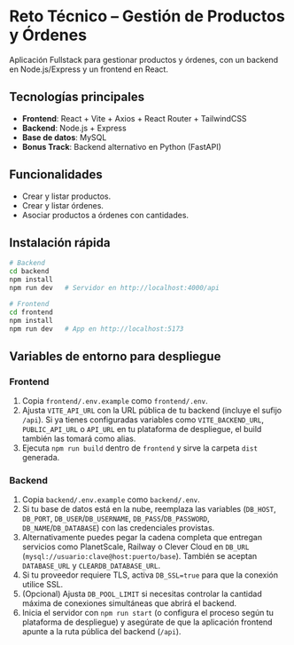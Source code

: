 # Reto Técnico – Gestión de Productos y Órdenes  

Aplicación Fullstack para gestionar productos y órdenes, con un backend en Node.js/Express y un frontend en React.  

## Tecnologías principales
- **Frontend**: React + Vite + Axios + React Router + TailwindCSS  
- **Backend**: Node.js + Express  
- **Base de datos**: MySQL  
- **Bonus Track**: Backend alternativo en Python (FastAPI)  

## Funcionalidades
- Crear y listar productos.  
- Crear y listar órdenes.  
- Asociar productos a órdenes con cantidades.  

## Instalación rápida

```bash
# Backend
cd backend
npm install
npm run dev   # Servidor en http://localhost:4000/api

# Frontend
cd frontend
npm install
npm run dev   # App en http://localhost:5173
```

## Variables de entorno para despliegue

### Frontend

1. Copia `frontend/.env.example` como `frontend/.env`.
2. Ajusta `VITE_API_URL` con la URL pública de tu backend (incluye el sufijo `/api`). Si ya tienes configuradas variables como `VITE_BACKEND_URL`, `PUBLIC_API_URL` o `API_URL` en tu plataforma de despliegue, el build también las tomará como alias.
3. Ejecuta `npm run build` dentro de `frontend` y sirve la carpeta `dist` generada.

### Backend

1. Copia `backend/.env.example` como `backend/.env`.
2. Si tu base de datos está en la nube, reemplaza las variables (`DB_HOST`, `DB_PORT`, `DB_USER`/`DB_USERNAME`, `DB_PASS`/`DB_PASSWORD`, `DB_NAME`/`DB_DATABASE`) con las credenciales provistas.
3. Alternativamente puedes pegar la cadena completa que entregan servicios como PlanetScale, Railway o Clever Cloud en `DB_URL` (`mysql://usuario:clave@host:puerto/base`). También se aceptan `DATABASE_URL` y `CLEARDB_DATABASE_URL`.
4. Si tu proveedor requiere TLS, activa `DB_SSL=true` para que la conexión utilice SSL.
5. (Opcional) Ajusta `DB_POOL_LIMIT` si necesitas controlar la cantidad máxima de conexiones simultáneas que abrirá el backend.
6. Inicia el servidor con `npm run start` (o configura el proceso según tu plataforma de despliegue) y asegúrate de que la aplicación frontend apunte a la ruta pública del backend (`/api`).
